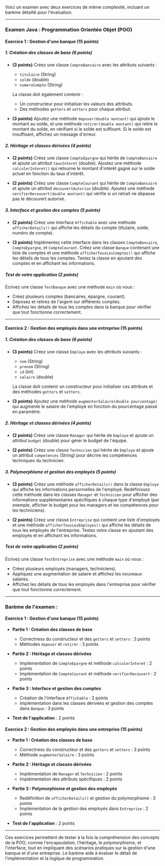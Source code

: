 Voici un examen avec deux exercices de même complexité, incluant un barème détaillé pour l'évaluation.

---

### **Examen Java : Programmation Orientée Objet (POO)**

#### **Exercice 1 : Gestion d'une banque (15 points)**

##### 1. Création des classes de base (6 points)

- **(3 points)** Créez une classe `CompteBancaire` avec les attributs suivants :
  - `titulaire` (String)
  - `solde` (double)
  - `numeroCompte` (String)
  
  La classe doit également contenir :
  - Un constructeur pour initialiser les valeurs des attributs.
  - Des méthodes `getters` et `setters` pour chaque attribut.

- **(3 points)** Ajoutez une méthode `deposer(double montant)` qui ajoute le montant au solde, et une méthode `retirer(double montant)` qui retire le montant du solde, en vérifiant si le solde est suffisant. Si le solde est insuffisant, affichez un message d'erreur.

##### 2. Héritage et classes dérivées (4 points)

- **(2 points)** Créez une classe `CompteEpargne` qui hérite de `CompteBancaire` et ajoute un attribut `tauxInteret` (double). Ajoutez une méthode `calculerInteret()` qui retourne le montant d'intérêt gagné sur le solde actuel en fonction du taux d'intérêt.
  
- **(2 points)** Créez une classe `CompteCourant` qui hérite de `CompteBancaire` et ajoute un attribut `decouvertAutorise` (double). Ajoutez une méthode `verifierDecouvert(double montant)` qui vérifie si un retrait ne dépasse pas le découvert autorisé.

##### 3. Interface et gestion des comptes (5 points)

- **(2 points)** Créez une interface `Affichable` avec une méthode `afficherDetails()` qui affiche les détails du compte (titulaire, solde, numéro de compte).
  
- **(3 points)** Implémentez cette interface dans les classes `CompteBancaire`, `CompteEpargne`, et `CompteCourant`. Créez une classe `Banque` contenant une liste de comptes et une méthode `afficherTousLesComptes()` qui affiche les détails de tous les comptes. Testez la classe en ajoutant des comptes et en affichant les informations.

##### **Test de votre application (2 points)**

Écrivez une classe `TestBanque` avec une méthode `main` où vous :
- Créez plusieurs comptes (bancaires, épargne, courant).
- Déposez et retirez de l'argent sur différents comptes.
- Affichez les détails de tous les comptes dans la banque pour vérifier que tout fonctionne correctement.

---

#### **Exercice 2 : Gestion des employés dans une entreprise (15 points)**

##### 1. Création des classes de base (6 points)

- **(3 points)** Créez une classe `Employe` avec les attributs suivants :
  - `nom` (String)
  - `prenom` (String)
  - `id` (int)
  - `salaire` (double)
  
  La classe doit contenir un constructeur pour initialiser ces attributs et des méthodes `getters` et `setters`.

- **(3 points)** Ajoutez une méthode `augmenterSalaire(double pourcentage)` qui augmente le salaire de l'employé en fonction du pourcentage passé en paramètre.

##### 2. Héritage et classes dérivées (4 points)

- **(2 points)** Créez une classe `Manager` qui hérite de `Employe` et ajoute un attribut `budget` (double) pour gérer le budget de l'équipe.
  
- **(2 points)** Créez une classe `Technicien` qui hérite de `Employe` et ajoute un attribut `competences` (String) pour décrire les compétences techniques du technicien.

##### 3. Polymorphisme et gestion des employés (5 points)

- **(3 points)** Créez une méthode `afficherDetails()` dans la classe `Employe` qui affiche les informations personnelles de l'employé. Redéfinissez cette méthode dans les classes `Manager` et `Technicien` pour afficher des informations supplémentaires spécifiques à chaque type d'employé (par exemple, afficher le budget pour les managers et les compétences pour les techniciens).
  
- **(2 points)** Créez une classe `Entreprise` qui contient une liste d'employés et une méthode `afficherTousLesEmployes()` qui affiche les détails de tous les employés de l'entreprise. Testez votre classe en ajoutant des employés et en affichant les informations.

##### **Test de votre application (2 points)**

Écrivez une classe `TestEntreprise` avec une méthode `main` où vous :
- Créez plusieurs employés (managers, techniciens).
- Appliquez une augmentation de salaire et affichez les nouveaux salaires.
- Affichez les détails de tous les employés dans l'entreprise pour vérifier que tout fonctionne correctement.

---

### **Barème de l'examen :**

#### **Exercice 1 : Gestion d'une banque (15 points)**

- **Partie 1 : Création des classes de base**  
  - Correctness du constructeur et des `getters` et `setters` : 3 points  
  - Méthodes `deposer` et `retirer` : 3 points  

- **Partie 2 : Héritage et classes dérivées**  
  - Implémentation de `CompteEpargne` et méthode `calculerInteret` : 2 points  
  - Implémentation de `CompteCourant` et méthode `verifierDecouvert` : 2 points  

- **Partie 3 : Interface et gestion des comptes**  
  - Création de l'interface `Affichable` : 2 points  
  - Implémentation dans les classes dérivées et gestion des comptes dans `Banque` : 3 points  

- **Test de l'application** : 2 points

#### **Exercice 2 : Gestion des employés dans une entreprise (15 points)**

- **Partie 1 : Création des classes de base**  
  - Correctness du constructeur et des `getters` et `setters` : 3 points  
  - Méthode `augmenterSalaire` : 3 points  

- **Partie 2 : Héritage et classes dérivées**  
  - Implémentation de `Manager` et `Technicien` : 2 points  
  - Implémentation des attributs spécifiques : 2 points  

- **Partie 3 : Polymorphisme et gestion des employés**  
  - Redéfinition de `afficherDetails()` et gestion du polymorphisme : 3 points  
  - Implémentation de la gestion des employés dans `Entreprise` : 2 points  

- **Test de l'application** : 2 points

---

Ces exercices permettent de tester à la fois la compréhension des concepts de la POO, comme l'encapsulation, l'héritage, le polymorphisme, et l'interface, tout en impliquant des scénarios pratiques sur la gestion d'une banque et d'une entreprise. Le barème aide à évaluer le détail de l'implémentation et la logique de programmation.
